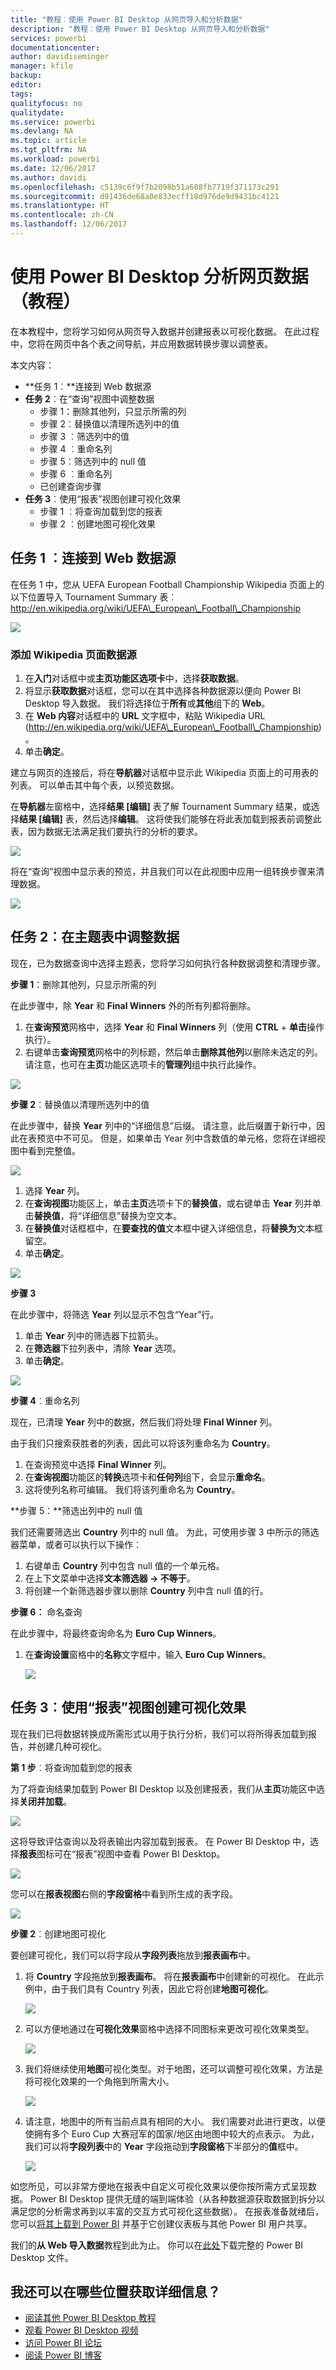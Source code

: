 ```yaml
---
title: "教程︰使用 Power BI Desktop 从网页导入和分析数据"
description: "教程︰使用 Power BI Desktop 从网页导入和分析数据"
services: powerbi
documentationcenter: 
author: davidiseminger
manager: kfile
backup: 
editor: 
tags: 
qualityfocus: no
qualitydate: 
ms.service: powerbi
ms.devlang: NA
ms.topic: article
ms.tgt_pltfrm: NA
ms.workload: powerbi
ms.date: 12/06/2017
ms.author: davidi
ms.openlocfilehash: c5139c6f9f7b2098b51a608fb7719f371173c291
ms.sourcegitcommit: d91436de68a0e833ecff18d976de9d9431bc4121
ms.translationtype: HT
ms.contentlocale: zh-CN
ms.lasthandoff: 12/06/2017
---
```

# <a name="analyzing-web-page-data-using-power-bi-desktop-tutorial"></a>使用 Power BI Desktop 分析网页数据（教程）
在本教程中，您将学习如何从网页导入数据并创建报表以可视化数据。 在此过程中，您将在网页中各个表之间导航，并应用数据转换步骤以调整表。

 本文内容：

* **任务 1︰**连接到 Web 数据源
* **任务 2**︰在“查询”视图中调整数据
  * 步骤 1：删除其他列，只显示所需的列
  * 步骤 2︰替换值以清理所选列中的值
  * 步骤 3 ︰筛选列中的值
  * 步骤 4 ︰重命名列
  * 步骤 5︰筛选列中的 null 值
  * 步骤 6 ︰重命名列
  * 已创建查询步骤
* **任务 3**︰使用“报表”视图创建可视化效果
  * 步骤 1 ︰将查询加载到您的报表
  * 步骤 2 ︰创建地图可视化效果

## <a name="task-1-connect-to-a-web-data-source"></a>任务 1 ︰连接到 Web 数据源
 在任务 1 中，您从 UEFA European Football Championship Wikipedia 页面上的以下位置导入 Tournament Summary 表︰http://en.wikipedia.org/wiki/UEFA\_European\_Football\_Championship

![](media/desktop-tutorial-importing-and-analyzing-data-from-a-web-page/webpage1.png)

### <a name="add-a-wikipedia-page-data-source"></a>添加 Wikipedia 页面数据源
1. 在**入门**对话框中或**主页功能区选项卡**中，选择**获取数据**。
2. 将显示**获取数据**对话框，您可以在其中选择各种数据源以便向 Power BI Desktop 导入数据。 我们将选择位于**所有**或**其他**组下的 **Web**。
3. 在 **Web 内容**对话框中的 **URL** 文字框中，粘贴 Wikipedia URL (http://en.wikipedia.org/wiki/UEFA\_European\_Football\_Championship)。
4. 单击**确定**。

建立与网页的连接后，将在**导航器**对话框中显示此 Wikipedia 页面上的可用表的列表。 可以单击其中每个表，以预览数据。

在**导航器**左窗格中，选择**结果 [编辑]** 表了解 Tournament Summary 结果，或选择**结果 [编辑]** 表，然后选择**编辑**。 这将使我们能够在将此表加载到报表前调整此表，因为数据无法满足我们要执行的分析的要求。

![](media/desktop-tutorial-importing-and-analyzing-data-from-a-web-page/tutorialimanaly_navigator.png)

将在“查询”视图中显示表的预览，并且我们可以在此视图中应用一组转换步骤来清理数据。

![](media/desktop-tutorial-importing-and-analyzing-data-from-a-web-page/webpage3.png)

## <a name="task-2-shape-data-in-the-subject-table"></a>任务 2︰在主题表中调整数据
现在，已为数据查询中选择主题表，您将学习如何执行各种数据调整和清理步骤。

**步骤 1**：删除其他列，只显示所需的列

在此步骤中，除 **Year** 和 **Final Winners** 外的所有列都将删除。

1. 在**查询预览**网格中，选择 **Year** 和 **Final Winners** 列（使用 **CTRL** + **单击**操作执行）。
2. 右键单击**查询预览**网格中的列标题，然后单击**删除其他列**以删除未选定的列。 请注意，也可在**主页**功能区选项卡的**管理列**组中执行此操作。

![](media/desktop-tutorial-importing-and-analyzing-data-from-a-web-page/webpage4.png)

**步骤 2**︰替换值以清理所选列中的值

在此步骤中，替换 **Year** 列中的“详细信息”后缀。 请注意，此后缀置于新行中，因此在表预览中不可见。 但是，如果单击 Year 列中含数值的单元格，您将在详细视图中看到完整值。

![](media/desktop-tutorial-importing-and-analyzing-data-from-a-web-page/webpage5.png)

1. 选择 **Year** 列。
2. 在**查询视图**功能区上，单击**主页**选项卡下的**替换值**，或右键单击 **Year** 列并单击**替换值**，将“详细信息”替换为空文本。
3. 在**替换值**对话框框中，在**要查找的值**文本框中键入详细信息，将**替换为**文本框留空。
4. 单击**确定**。

![](media/desktop-tutorial-importing-and-analyzing-data-from-a-web-page/webpage6.png)

 **步骤 3**

在此步骤中，将筛选 **Year** 列以显示不包含“Year”行。

1. 单击 **Year** 列中的筛选器下拉箭头。
2. 在**筛选器**下拉列表中，清除 **Year** 选项。
3. 单击**确定**。

![](media/desktop-tutorial-importing-and-analyzing-data-from-a-web-page/webpage7.png)

**步骤 4**︰重命名列

现在，已清理 **Year** 列中的数据，然后我们将处理 **Final Winner** 列。

由于我们只搜索获胜者的列表，因此可以将该列重命名为 **Country**。

1. 在查询预览中选择 **Final Winner** 列。
2. 在**查询视图**功能区的**转换**选项卡和**任何列**组下，会显示**重命名**。
3. 这将使列名称可编辑。 我们将该列重命名为 **Country**。

**步骤 5：**筛选出列中的 null 值

我们还需要筛选出 **Country** 列中的 null 值。 为此，可使用步骤 3 中所示的筛选器菜单，或者可以执行以下操作︰

1. 右键单击 **Country** 列中包含 null 值的一个单元格。
2. 在上下文菜单中选择**文本筛选器 -\> 不等于**。
3. 将创建一个新筛选器步骤以删除 **Country** 列中含 null 值的行。

**步骤 6︰** 命名查询

在此步骤中，将最终查询命名为 **Euro Cup Winners**。

1. 在**查询设置**窗格中的**名称**文字框中，输入 **Euro Cup Winners**。
   
   ![](media/desktop-tutorial-importing-and-analyzing-data-from-a-web-page/webpage8.png)

## <a name="task-3-create-visualizations-using-the-report-view"></a>任务 3︰使用“报表”视图创建可视化效果
现在我们已将数据转换成所需形式以用于执行分析，我们可以将所得表加载到报告，并创建几种可视化。

**第 1 步**︰将查询加载到您的报表

为了将查询结果加载到 Power BI Desktop 以及创建报表，我们从**主页**功能区中选择**关闭并加载**。

![](media/desktop-tutorial-importing-and-analyzing-data-from-a-web-page/webpage9.png)

这将导致评估查询以及将表输出内容加载到报表。 在 Power BI Desktop 中，选择**报表**图标可在“报表”视图中查看 Power BI Desktop。

![](media/desktop-tutorial-importing-and-analyzing-data-from-a-web-page/webpage10.png)

您可以在**报表视图**右侧的**字段窗格**中看到所生成的表字段。

![](media/desktop-tutorial-importing-and-analyzing-data-from-a-web-page/webpage11.png)

**步骤 2**︰创建地图可视化

要创建可视化，我们可以将字段从**字段列表**拖放到**报表画布**中。

1. 将 **Country** 字段拖放到**报表画布**。 将在**报表画布**中创建新的可视化。 在此示例中，由于我们具有 Country 列表，因此它将创建**地图可视化**。
   
   ![](media/desktop-tutorial-importing-and-analyzing-data-from-a-web-page/webpage12.png)
2. 可以方便地通过在**可视化效果**窗格中选择不同图标来更改可视化效果类型。
   
   ![](media/desktop-tutorial-importing-and-analyzing-data-from-a-web-page/webpage13.png)
3. 我们将继续使用**地图**可视化类型。对于地图，还可以调整可视化效果，方法是将可视化效果的一个角拖到所需大小。
   
   ![](media/desktop-tutorial-importing-and-analyzing-data-from-a-web-page/webpage14.png)
4. 请注意，地图中的所有当前点具有相同的大小。 我们需要对此进行更改，以便使拥有多个 Euro Cup 大赛冠军的国家/地区由地图中较大的点表示。 为此，我们可以将**字段列表**中的 **Year** 字段拖动到**字段窗格**下半部分的**值**框中。
   
   ![](media/desktop-tutorial-importing-and-analyzing-data-from-a-web-page/webpage15.png)

如您所见，可以非常方便地在报表中自定义可视化效果以便你按所需方式呈现数据。 Power BI Desktop 提供无缝的端到端体验（从各种数据源获取数据到拆分以满足您的分析需求再到以丰富的交互方式可视化这些数据）。 在报表准备就绪后，您可以[将其上载到 Power BI](desktop-upload-desktop-files.md) 并基于它创建仪表板与其他 Power BI 用户共享。

我们的**从 Web 导入数据**教程到此为止。 你可以在[此处](http://download.microsoft.com/download/1/4/E/14EDED28-6C58-4055-A65C-23B4DA81C4DE/Analyzing_Data_From_The_Web.pbix)下载完整的 Power BI Desktop 文件。

## <a name="where-else-can-i-get-more-information"></a>我还可以在哪些位置获取详细信息？
* [阅读其他 Power BI Desktop 教程](http://go.microsoft.com/fwlink/?LinkID=521937)
* [观看 Power BI Desktop 视频](http://go.microsoft.com/fwlink/?LinkID=519322)
* [访问 Power BI 论坛](http://go.microsoft.com/fwlink/?LinkID=519326)
* [阅读 Power BI 博客](http://go.microsoft.com/fwlink/?LinkID=519327)

